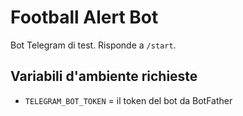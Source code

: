 # Football Alert Bot

Bot Telegram di test. Risponde a `/start`.

## Variabili d'ambiente richieste
- `TELEGRAM_BOT_TOKEN` = il token del bot da BotFather
